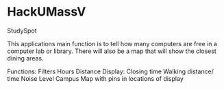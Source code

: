 # HackUMassV
StudySpot


This applications main function is to tell how many computers are free in a computer lab or library.  There will also be a map that will show the closest dining areas.

Functions:
  Filters
  Hours
  Distance
Display:
  Closing time
  Walking distance/ time
  Noise Level
Campus Map with pins in locations of display
